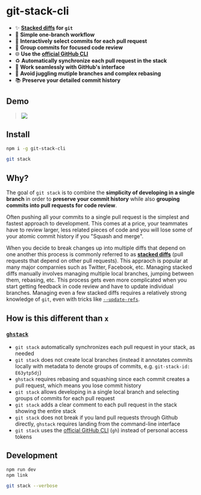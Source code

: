 # git-stack-cli

- ✨ **[Stacked diffs](https://graphite.dev/guides/stacked-diffs) for `git`**
- 🚀 **Simple one-branch workflow**
- 🎯 **Interactively select commits for each pull request**
- 💬 **Group commits for focused code review**
- 🌐 **Use the [official GitHub CLI](https://cli.github.com/)**
- ♻️ **Automatically synchronize each pull request in the stack**
- 💪 **Work seamlessly with GitHub's interface**
- 🚫 **Avoid juggling mutiple branches and complex rebasing**
- 📚 **Preserve your detailed commit history**


## Demo

> <img src="https://github.com/magus/git-multi-diff-playground/assets/290084/069c304b-80cb-49a9-9dc6-4ed3b061a5bc">

## Install

```bash
npm i -g git-stack-cli

git stack
```


## Why?

The goal of `git stack` is to combine the **simplicity of developing in a single branch** in order to **preserve your commit history** while also **grouping commits into pull requests for code review**.

Often pushing all your commits to a single pull request is the simplest and fastest approach to development.
This comes at a price, your teammates have to review larger, less related pieces of code and you will lose some of your atomic commit history if you "Squash and merge".

When you decide to break changes up into multiple diffs that depend on one another this process is commonly referred to as **[stacked diffs](https://graphite.dev/guides/stacked-diffs)** (pull requests that depend on other pull requests).
This appraoch is popular at many major comparnies such as Twitter, Facebook, etc.
Managing stacked diffs manually involves managing multiple local branches, jumping between them, rebasing, etc.
This process gets even more complicated when you start getting feedback in code review and have to update individual branches.
Managing even a few stacked diffs requires a relatively strong knowledge of `git`, even with tricks like [`--update-refs`](https://git-scm.com/docs/git-rebase#Documentation/git-rebase.txt---update-refs).


## How is this different than **`x`**

### [`ghstack`](https://github.com/ezyang/ghstack)

- `git stack` automatically synchronizes each pull request in your stack, as needed
- `git stack` does not create local branches (instead it annotates commits locally with metadata to denote groups of commits, e.g. `git-stack-id: E63ytp5dj`)
- `ghstack` requires rebasing and squashing since each commit creates a pull request, which means you lose commit history
- `git stack` allows developing in a single local branch and selecting groups of commits for each pull request
- `git stack` adds a clear comment to each pull request in the stack showing the entire stack
- `git stack` does not break if you land pull requests through Github directly, `ghstack` requires landing from the command-line interface
- `git stack` uses the [official GitHub CLI](https://cli.github.com/) (`gh`) instead of personal access tokens

## Development

```bash
npm run dev
npm link

git stack --verbose
```



